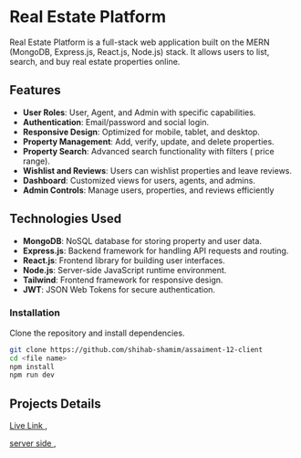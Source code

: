 # Real Estate Platform

Real Estate Platform is a full-stack web application built on the MERN (MongoDB, Express.js, React.js, Node.js) stack. It allows users to list, search, and buy real estate properties online.

## Features

- **User Roles**: User, Agent, and Admin with specific capabilities.
- **Authentication**: Email/password and social login.
- **Responsive Design**: Optimized for mobile, tablet, and desktop.
- **Property Management**: Add, verify, update, and delete properties.
- **Property Search**: Advanced search functionality with filters ( price range).
- **Wishlist and Reviews**: Users can wishlist properties and leave reviews.
- **Dashboard**: Customized views for users, agents, and admins.
- **Admin Controls**: Manage users, properties, and reviews efficiently
## Technologies Used

- **MongoDB**: NoSQL database for storing property and user data.
- **Express.js**: Backend framework for handling API requests and routing.
- **React.js**: Frontend library for building user interfaces.
- **Node.js**: Server-side JavaScript runtime environment.
- **Tailwind**: Frontend framework for responsive design.
- **JWT**: JSON Web Tokens for secure authentication.



### Installation

Clone the repository and install dependencies.

```bash
git clone https://github.com/shihab-shamim/assaiment-12-client
cd <file name>
npm install
npm run dev
```

## Projects Details 
<a href="https://assaiment-12.web.app">Live Link </a>,

<a href="https://github.com/shihab-shamim/assaiment-12-server">server side </a>,
